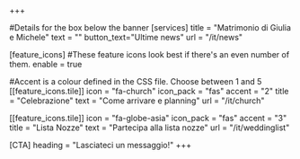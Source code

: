 +++

#Details for the box below the banner
[services]
  title = "Matrimonio di Giulia e Michele"
  text = ""
  button_text="Ultime news"
  url = "/it/news"
   
[feature_icons]
  #These feature icons look best if there's an even number of them.
  enable = true

  #Accent is a colour defined in the CSS file. Choose between 1 and 5
  [[feature_icons.tile]]
    icon = "fa-church"
    icon_pack = "fas"
    accent = "2"
    title = "Celebrazione"
    text = "Come arrivare e planning"
	url = "/it/church"

  [[feature_icons.tile]]
	icon = "fa-globe-asia"
    icon_pack = "fas"
    accent = "3"
    title = "Lista Nozze"
    text = "Partecipa alla lista nozze"
    url = "/it/weddinglist"


[CTA]
  heading = "Lasciateci un messaggio!"
+++
